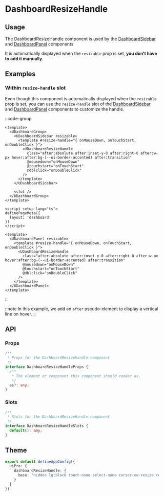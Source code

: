 # DashboardResizeHandle

## Usage

The DashboardResizeHandle component is used by the [DashboardSidebar](https://ui.nuxt.com/components/dashboard-sidebar) and [DashboardPanel](https://ui.nuxt.com/components/dashboard-panel) components.

It is automatically displayed when the `resizable` prop is set, **you don't have to add it manually**.

## Examples

### Within `resize-handle` slot

Even though this component is automatically displayed when the `resizable` prop is set, you can use the `resize-handle` slot of the [DashboardSidebar](https://ui.nuxt.com/components/dashboard-sidebar) and [DashboardPanel](https://ui.nuxt.com/components/dashboard-panel) components to customize the handle.

::code-group
```vue [layouts/dashboard.vue] {4-10}
<template>
  <UDashboardGroup>
    <UDashboardSidebar resizable>
      <template #resize-handle="{ onMouseDown, onTouchStart, onDoubleClick }">
        <UDashboardResizeHandle
          class="after:absolute after:inset-y-0 after:right-0 after:w-px hover:after:bg-(--ui-border-accented) after:transition"
          @mousedown="onMouseDown"
          @touchstart="onTouchStart"
          @dblclick="onDoubleClick"
        />
      </template>
    </UDashboardSidebar>

    <slot />
  </UDashboardGroup>
</template>
```

```vue [pages/index.vue] {9-15}
<script setup lang="ts">
definePageMeta({
  layout: 'dashboard'
})
</script>

<template>
  <UDashboardPanel resizable>
    <template #resize-handle="{ onMouseDown, onTouchStart, onDoubleClick }">
      <UDashboardResizeHandle
        class="after:absolute after:inset-y-0 after:right-0 after:w-px hover:after:bg-(--ui-border-accented) after:transition"
        @mousedown="onMouseDown"
        @touchstart="onTouchStart"
        @dblclick="onDoubleClick"
      />
    </template>
  </UDashboardPanel>
</template>
```
::

::note
In this example, we add an `after` pseudo-element to display a vertical line on hover.
::

## API

### Props

```ts
/**
 * Props for the DashboardResizeHandle component
 */
interface DashboardResizeHandleProps {
  /**
   * The element or component this component should render as.
   */
  as?: any;
}
```

### Slots

```ts
/**
 * Slots for the DashboardResizeHandle component
 */
interface DashboardResizeHandleSlots {
  default(): any;
}
```

## Theme

```ts [app.config.ts]
export default defineAppConfig({
  uiPro: {
    dashboardResizeHandle: {
      base: 'hidden lg:block touch-none select-none cursor-ew-resize relative before:absolute before:inset-y-0 before:-left-1.5 before:-right-1.5'
    }
  }
})
```

